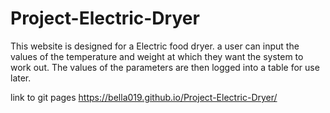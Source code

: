 # Project-Electric-Dryer

This website is designed for a Electric food dryer. 
a user can input the values of the temperature and weight at which they want the system to work out.
The values of the parameters are then logged into a table for use later.

link to git pages
https://bella019.github.io/Project-Electric-Dryer/